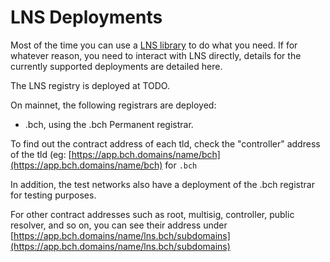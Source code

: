 # LNS Deployments

Most of the time you can use a [LNS library](dapp-developer-guide/lns-libraries.md) to do what you need. If for whatever reason, you need to interact with LNS directly, details for the currently supported deployments are detailed here.

The LNS registry is deployed at TODO.

On mainnet, the following registrars are deployed:

* .bch, using the .bch Permanent registrar.

To find out the contract address of each tld, check the "controller" address of the tld \(eg: [https://app.bch.domains/name/bch](https://app.bch.domains/name/bch) for `.bch`

In addition, the test networks also have a deployment of the .bch registrar for testing purposes.

For other contract addresses such as root, multisig, controller, public resolver, and so on, you can see their address under [https://app.bch.domains/name/lns.bch/subdomains](https://app.bch.domains/name/lns.bch/subdomains)
